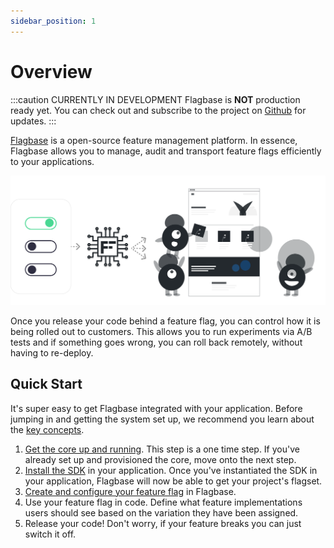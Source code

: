```yaml
---
sidebar_position: 1
---
```


# Overview

:::caution CURRENTLY IN DEVELOPMENT
Flagbase is **NOT** production ready yet. You can check out and subscribe to the project on [Github](https://github.com/flagbase/flagbase) for updates.
:::


[Flagbase](https://flagbase.com) is a open-source feature management platform. In essence, Flagbase allows you to manage, audit and transport feature flags efficiently to your applications.

<div align="center">
  <img width="570px" aria-label="Architecture Diagram" src="../../assets/docs/intro/readme-banner.svg" />
</div>

Once you release your code behind a feature flag, you can control how it is being rolled out to customers. This allows you to run experiments via A/B tests and if something goes wrong, you can roll back remotely, without having to re-deploy.

## Quick Start
It's super easy to get Flagbase integrated with your application. Before jumping in and getting the system set up, we recommend you learn about the [key concepts](/docs/guides/overview).

1. [Get the core up and running](/docs/core/setup). This step is a one time step. If you've already set up and provisioned the core, move onto the next step.
1. [Install the SDK](/docs/sdk/overview) in your application. Once you've instantiated the SDK in your application, Flagbase will now be able to get your project's flagset.
1. [Create and configure your feature flag](/docs/guides/flag) in Flagbase.
1. Use your feature flag in code. Define what feature implementations users should see based on the variation they have been assigned.
1. Release your code! Don't worry, if your feature breaks you can just switch it off.
